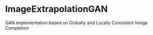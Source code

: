 # ImageExtrapolationGAN

GAN implementation based on Globally and Locally Consistent Image Completion
